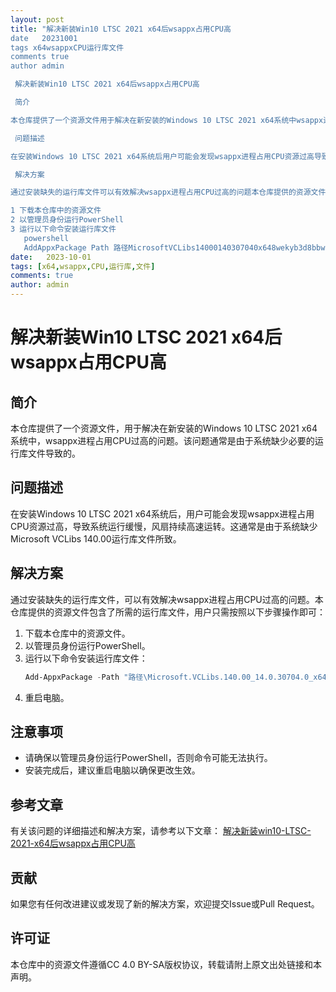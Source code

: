 ```yaml
---
layout: post
title: "解决新装Win10 LTSC 2021 x64后wsappx占用CPU高
date   20231001
tags x64wsappxCPU运行库文件
comments true
author admin

 解决新装Win10 LTSC 2021 x64后wsappx占用CPU高

 简介

本仓库提供了一个资源文件用于解决在新安装的Windows 10 LTSC 2021 x64系统中wsappx进程占用CPU过高的问题该问题通常是由于系统缺少必要的运行库文件导致的

 问题描述

在安装Windows 10 LTSC 2021 x64系统后用户可能会发现wsappx进程占用CPU资源过高导致系统运行缓慢风扇持续高速运转这通常是由于系统缺少Microsoft VCLibs 14000运行库文件所致

 解决方案

通过安装缺失的运行库文件可以有效解决wsappx进程占用CPU过高的问题本仓库提供的资源文件包含了所需的运行库文件用户只需按照以下步骤操作即可

1 下载本仓库中的资源文件
2 以管理员身份运行PowerShell
3 运行以下命令安装运行库文件
   powershell
   AddAppxPackage Path 路径MicrosoftVCLibs14000140307040x648wekyb3d8bbweAppx"
date:   2023-10-01
tags: [x64,wsappx,CPU,运行库,文件]
comments: true
author: admin
---
```

# 解决新装Win10 LTSC 2021 x64后wsappx占用CPU高

## 简介

本仓库提供了一个资源文件，用于解决在新安装的Windows 10 LTSC 2021 x64系统中，wsappx进程占用CPU过高的问题。该问题通常是由于系统缺少必要的运行库文件导致的。

## 问题描述

在安装Windows 10 LTSC 2021 x64系统后，用户可能会发现wsappx进程占用CPU资源过高，导致系统运行缓慢，风扇持续高速运转。这通常是由于系统缺少Microsoft VCLibs 140.00运行库文件所致。

## 解决方案

通过安装缺失的运行库文件，可以有效解决wsappx进程占用CPU过高的问题。本仓库提供的资源文件包含了所需的运行库文件，用户只需按照以下步骤操作即可：

1. 下载本仓库中的资源文件。
2. 以管理员身份运行PowerShell。
3. 运行以下命令安装运行库文件：
   ```powershell
   Add-AppxPackage -Path "路径\Microsoft.VCLibs.140.00_14.0.30704.0_x64__8wekyb3d8bbwe.Appx"
   ```
4. 重启电脑。

## 注意事项

- 请确保以管理员身份运行PowerShell，否则命令可能无法执行。
- 安装完成后，建议重启电脑以确保更改生效。

## 参考文章

有关该问题的详细描述和解决方案，请参考以下文章：
[解决新装win10-LTSC-2021-x64后wsappx占用CPU高](https://blog.csdn.net/xwoodwu/article/details/140037759)

## 贡献

如果您有任何改进建议或发现了新的解决方案，欢迎提交Issue或Pull Request。

## 许可证

本仓库中的资源文件遵循CC 4.0 BY-SA版权协议，转载请附上原文出处链接和本声明。